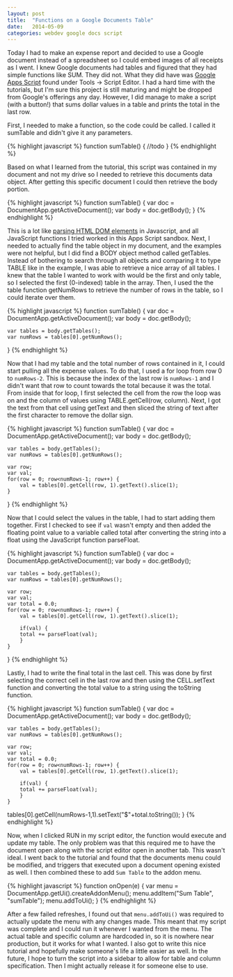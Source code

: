 ```yaml
---
layout: post
title:  "Functions on a Google Documents Table"
date:   2014-05-09
categories: webdev google docs script
---
```


Today I had to make an expense report and decided to use a Google document instead of a spreadsheet so I could embed images of all receipts as I went. I knew Google documents had tables and figured that they had simple functions like SUM. They did not. What they did have was [Google Apps Script](https://developers.google.com/apps-script/) found under Tools -> Script Editor. I had a hard time with the tutorials, but I'm sure this project is still maturing and might be dropped from Google's offerings any day. However, I did manage to make a script (with a button!) that sums dollar values in a table and prints the total in the last row.

First, I needed to make a function, so the code could be called. I called it sumTable and didn't give it any parameters.

{% highlight javascript %}
function sumTable() {
	//todo
}
{% endhighlight %}

Based on what I learned from the tutorial, this script was contained in my document and not my drive so I needed to retrieve this documents data object. After getting this specific document I could then retrieve the body portion.

{% highlight javascript %}
function sumTable() {
	var doc = DocumentApp.getActiveDocument();
	var body = doc.getBody();
}
{% endhighlight %}

This is a lot like [parsing HTML DOM elements](http://www.w3schools.com/js/js_htmldom_elements.asp) in Javascript, and all JavaScript functions I tried worked in this Apps Script sandbox. Next, I needed to actually find the table object in my document, and the examples were not helpful, but I did find a BODY object method called getTables. Instead of bothering to search through all objects and comparing it to type TABLE like in the example, I was able to retrieve a nice array of all tables. I knew that the table I wanted to work with would be the first and only table, so I selected the first (0-indexed) table in the array. Then, I used the the table function getNumRows to retrieve the number of rows in the table, so I could iterate over them.

{% highlight javascript %}
function sumTable() {
	var doc = DocumentApp.getActiveDocument();
	var body = doc.getBody();

	var tables = body.getTables();
	var numRows = tables[0].getNumRows();
}
{% endhighlight %}

Now that I had my table and the total number of rows contained in it, I could start pulling all the expense values. To do that, I used a for loop from row 0 to `numRows-2`. This is because the index of the last row is `numRows-1` and I didn't want that row to count towards the total because it was the total. From inside that for loop, I first selected the cell from the row the loop was on and the column of values using TABLE.getCell(row, column). Next, I got the text from that cell using getText and then sliced the string of text after the first character to remove the dollar sign.

{% highlight javascript %}
function sumTable() {
	var doc = DocumentApp.getActiveDocument();
	var body = doc.getBody();

	var tables = body.getTables();
	var numRows = tables[0].getNumRows();

	var row;
	var val;
	for(row = 0; row<numRows-1; row++) {
		val = tables[0].getCell(row, 1).getText().slice(1);
	}
}
{% endhighlight %}

Now that I could select the values in the table, I had to start adding them together. First I checked to see if `val` wasn't empty and then added the floating point value to a variable called total after converting the string into a float using the JavaScript function parseFloat.

{% highlight javascript %}
function sumTable() {
	var doc = DocumentApp.getActiveDocument();
	var body = doc.getBody();

	var tables = body.getTables();
	var numRows = tables[0].getNumRows();

	var row;
	var val;
	var total = 0.0;
	for(row = 0; row<numRows-1; row++) {
		val = tables[0].getCell(row, 1).getText().slice(1);

		if(val) {
		total += parseFloat(val);
		}
	}
}
{% endhighlight %}

Lastly, I had to write the final total in the last cell. This was done by first selecting the correct cell in the last row and then using the CELL.setText function and converting the total value to a string using the toString function.

{% highlight javascript %}
function sumTable() {
	var doc = DocumentApp.getActiveDocument();
	var body = doc.getBody();

	var tables = body.getTables();
	var numRows = tables[0].getNumRows();

	var row;
	var val;
	var total = 0.0;
	for(row = 0; row<numRows-1; row++) {
		val = tables[0].getCell(row, 1).getText().slice(1);

		if(val) {
		total += parseFloat(val);
		}
	}

tables[0].getCell(numRows-1,1).setText("$"+total.toString());
}
{% endhighlight %}

Now, when I clicked RUN in my script editor, the function would execute and update my table. The only problem was that this required me to have the document open along with the script editor open in another tab. This wasn't ideal. I went back to the tutorial and found that the documents menu could be modified, and triggers that executed upon a document opening existed as well. I then combined these to add `Sum Table` to the addon menu.

{% highlight javascript %}
function onOpen(e) {
	var menu = DocumentApp.getUi().createAddonMenu();
	menu.addItem("Sum Table", "sumTable");
	menu.addToUi();
}
{% endhighlight %}

After a few failed refreshes, I found out that `menu.addToUi()` was required to actually update the menu with any changes made. This meant that my script was complete and I could run it whenever I wanted from the menu. The actual table and specific column are hardcoded in, so it is nowhere near production, but it works for what I wanted. I also got to write this nice tutorial and hopefully make someone's life a little easier as well. In the future, I hope to turn the script into a sidebar to allow for table and column specification. Then I might actually release it for someone else to use.
